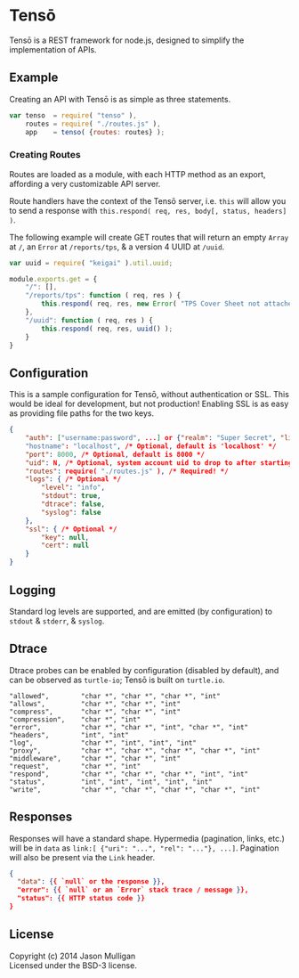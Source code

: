 Tensō
=====

Tensō is a REST framework for node.js, designed to simplify the implementation of APIs.

## Example
Creating an API with Tensō is as simple as three statements.

```javascript
var tenso  = require( "tenso" ),
    routes = require( "./routes.js" ),
    app    = tenso( {routes: routes} );
```

### Creating Routes
Routes are loaded as a module, with each HTTP method as an export, affording a very customizable API server.

Route handlers have the context of the Tensō server, i.e. `this` will allow you to send a response with `this.respond( req, res, body[, status, headers] )`.

The following example will create GET routes that will return an empty `Array` at `/`, an `Error` at `/reports/tps`, & a version 4 UUID at `/uuid`.

```javascript
var uuid = require( "keigai" ).util.uuid;

module.exports.get = {
	"/": [],
	"/reports/tps": function ( req, res ) {
		this.respond( req, res, new Error( "TPS Cover Sheet not attached" ), 785 );
	},
	"/uuid": function ( req, res ) {
		this.respond( req, res, uuid() );
	}
}
```

## Configuration
This is a sample configuration for Tensō, without authentication or SSL. This would be ideal for development, but not production! Enabling SSL is as easy as providing file paths for the two keys.

```json
{
	"auth": ["username:password", ...] or {"realm": "Super Secret", "list": ["username:password", ...]} // Optional 
	"hostname": "localhost", /* Optional, default is 'localhost' */
	"port": 8000, /* Optional, default is 8000 */
	"uid": N, /* Optional, system account uid to drop to after starting with elevated privileges to run on a low port */
	"routes": require( "./routes.js" ), /* Required! */
	"logs": { /* Optional */
		"level": "info",
		"stdout": true,
		"dtrace": false,
		"syslog": false
	},
	"ssl": { /* Optional */
		"key": null,
		"cert": null
	}
}
```

## Logging
Standard log levels are supported, and are emitted (by configuration) to `stdout` & `stderr`, & `syslog`.


## Dtrace
Dtrace probes can be enabled by configuration (disabled by default), and can be observed as `turtle-io`; Tensō is built on `turtle.io`.

```
"allowed",        "char *", "char *", "char *", "int"
"allows",         "char *", "char *", "int"
"compress",       "char *", "char *", "int"
"compression",    "char *", "int"
"error",          "char *", "char *", "int", "char *", "int"
"headers",        "int", "int"
"log",            "char *", "int", "int", "int"
"proxy",          "char *", "char *", "char *", "char *", "int"
"middleware",     "char *", "char *", "int"
"request",        "char *", "int"
"respond",        "char *", "char *", "char *", "int", "int"
"status",         "int", "int", "int", "int", "int"
"write",          "char *", "char *", "char *", "char *", "int"
```

## Responses
Responses will have a standard shape. Hypermedia (pagination, links, etc.) will be in `data` as `link:[ {"uri": "...", "rel": "..."}, ...]`. Pagination will also be present via the `Link` header.

```json
{
  "data": {{ `null` or the response }},
  "error": {{ `null` or an `Error` stack trace / message }},
  "status": {{ HTTP status code }}
}
```

## License
Copyright (c) 2014 Jason Mulligan  
Licensed under the BSD-3 license.

